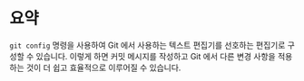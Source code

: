 # 요약

`git config` 명령을 사용하여 Git 에서 사용하는 텍스트 편집기를 선호하는 편집기로 구성할 수 있습니다. 이렇게 하면 커밋 메시지를 작성하고 Git 에서 다른 변경 사항을 적용하는 것이 더 쉽고 효율적으로 이루어질 수 있습니다.
